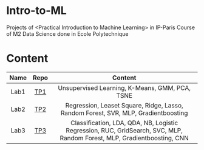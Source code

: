 # Intro-to-ML
Projects of &lt;Practical Introduction to Machine Learning> in IP-Paris
Course of M2 Data Science done in Ecole Polytechnique

# Content

| Name    |Repo    | Content | 
| :--:    |:--:    | :--:    | 
| Lab1 | [TP1](TP1) | Unsupervised Learning, K-Means, GMM, PCA, TSNE | 
| Lab2 | [TP2](TP2) | Regression, Leaset Square, Ridge, Lasso, Random Forest, SVR, MLP, Gradientboosting | 
| Lab3 | [TP3](TP3) | Classification, LDA, QDA, NB, Logistic Regression, RUC, GridSearch, SVC, MLP, Random Forest, MLP, Gradientboosting, CNN | 
